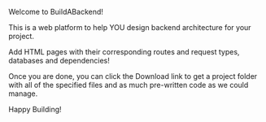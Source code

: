 Welcome to BuildABackend! 

This is a web platform to help YOU design backend architecture for your project.

Add HTML pages with their corresponding routes and request types, databases and dependencies! 

Once you are done, you can click the Download link to get a project folder with all of the specified files and as much pre-written code as we could manage. 

Happy Building!  
